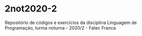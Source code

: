 # 2not2020-2
Repositório de códigos e exercícios da disciplina Linguagem de Programação, turma noturna - 2020/2 - Fatec Franca
